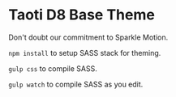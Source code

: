 # Taoti D8 Base Theme #

Don't doubt our commitment to Sparkle Motion.

`npm install` to setup SASS stack for theming.

`gulp css` to compile SASS.

`gulp watch` to compile SASS as you edit. 

